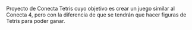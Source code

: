 Proyecto de Conecta Tetris cuyo objetivo es crear un juego similar al Conecta 4, pero con la diferencia de que se tendrán que hacer figuras de Tetris para poder ganar.
